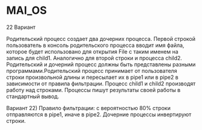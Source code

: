 # MAI_OS

22 Вариант

Родительский процесс создает два дочерних процесса. Первой строкой пользователь в консоль
родительского процесса вводит имя файла, которое будет использовано для открытия File с таким
именем на запись для child1. Аналогично для второй строки и процесса child2. Родительский и
дочерний процесс должны быть представлены разными программами.Родительский процесс принимает от пользователя строки произвольной длины и пересылает их в
pipe1 или в pipe2 в зависимости от правила фильтрации. Процесс child1 и child2 производят работу
над строками. Процессы пишут результаты своей работы в стандартный вывод.

Вариант 22) Правило фильтрации: с вероятностью 80% строки отправляются в pipe1, иначе в pipe2.
Дочерние процессы инвертируют строки.
